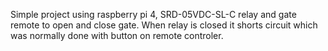 Simple project using raspberry pi 4, SRD-05VDC-SL-C relay and gate remote to open and close gate. When relay is closed it shorts circuit which was normally done with button on remote controler.
